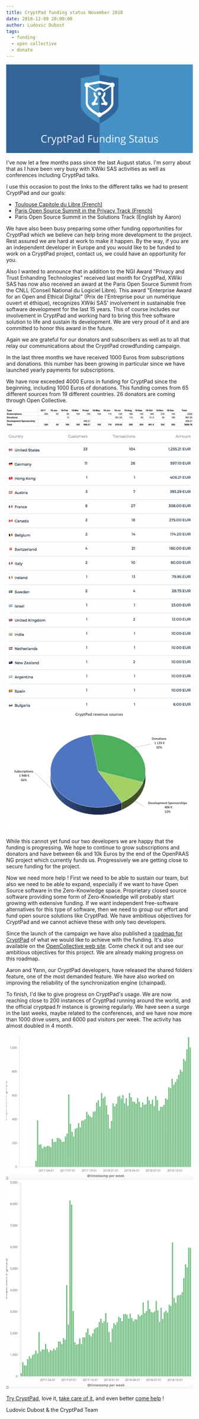 ```yaml
---
title: CryptPad funding status November 2018
date: 2018-12-09 20:00:00
author: Ludovic Dubost
tags:
  - funding
  - open collective
  - donate
---
```


![](/images/cryptpad-funding-blog-cover-generic.png)

I've now let a few months pass since the last August status. I'm sorry about that as I have been very busy with XWiki SAS activities as well as conferences including CryptPad talks.

I use this occasion to post the links to the different talks we had to present CryptPad and our goals:

- [Toulouse Capitole du Libre (French)](https://cryptpad.fr/slide/#/2/slide/view/HUJaxog3vrIJpJJ37-kDAecBJN7Y8yblLtjQEYrUSWU/embed/present/)
- [Paris Open Source Summit in the Privacy Track (French)](https://cryptpad.fr/slide/#/2/slide/view/d9tE0ekARv6YYcDroYIrLQelPpwnUbYNMQnLYHJXpDk/embed/present/)
- Paris Open Source Summit in the Solutions Track (English by Aaron)

We have also been busy preparing some other funding opportunities for CryptPad which we believe can help bring more development to the project. Rest assured we are hard at work to make it happen. By the way, if you are an independent developer in Europe and you would like to be funded to work on a CryptPad project, contact us, we could have an opportunity for you.

Also I wanted to announce that in addition to the NGI Award "Privacy and Trust Enhanding Technologies" received last month for CryptPad, XWiki SAS has now also received an award at the Paris Open Source Summit from the CNLL (Conseil National du Logiciel Libre). This award "Enterprise Award for an Open and Ethical Digital" (Prix de l'Entreprise pour un numérique ouvert et éthique), recognizes XWiki SAS' involvement in sustainable free software development for the last 15 years. This of course includes our involvement in CryptPad and working hard to bring this free software solution to life and sustain its development. We are very proud of it and are committed to honor this award in the future.

Again we are grateful for our donators and subscribers as well as to all that relay our communications about the CryptPad crowdfunding campaign.

In the last three months we have received 1000 Euros from subscriptions and donations. this number has been growing in particular since we have launched yearly payments for subscriptions. 

We have now exceeded 4000 Euros in funding for CryptPad since the beginning, including 1000 Euros of donations. This funding comes from 65 different sources from 19 different countries. 26 donators are coming through Open Collective.

![cryptpad funding details](/images/cryptpad-201811-revenues-details.png)
![cryptpad funding by type](/images/cryptpad-201811-countries.png)
![cryptpad funding by country](/images/cryptpad-201811-revenuesources.png)

While this cannot yet fund our two developers we are happy that the funding is progressing. We hope to continue to grow subscriptions and donators and have between 6k and 10k Euros by the end of the OpenPAAS NG project which currently funds us. Progressively we are getting close to secure funding for the project.

Now we need more help ! First we need to be able to sustain our team, but also we need to be able to expand, especially if we want to have Open Source software in the Zero-Knowledge space. Proprietary closed source software providing some form of Zero-Knowledge will probably start growing with extensive funding. If we want independent free-software alternatives for this type of software, then we need to group our effort and fund open source solutions like CryptPad. We have ambitious objectives for CryptPad and we cannot achieve these with only two developers.

Since the launch of the campaign we have also published a [roadmap for CryptPad](/tags/roadmap/) of what we would like to achieve with the funding. It's also available on the [OpenCollective web site](https://opencollective.com/cryptpad/#about). Come check it out and see our ambitious objectives for this project. We are already making progress on this roadmap.

Aaron and Yann, our CryptPad developers, have released the shared folders feature, one of the most demanded feature. We have also worked on improving the reliability of the synchronization engine (chainpad).

To finish, I'd like to give progress on CryptPad's usage. We are now reaching close to 200 instances of CryptPad running around the world, and the official cryptpad.fr instance is growing regularly. We have seen a surge in the last weeks, maybe related to the conferences, and we have now more than 1000 drive users, and 6000 pad visitors per week. The activity has almost doubled in 4 month.

![cryptpad drive stats](/images/cryptpad-201811-stats-drive.png)
![cryptpad pad stats](/images/cryptpad-201811-stats-pads.png)

[Try CryptPad](https://cryptpad.fr), love it, [take care of it](https://opencollective.com/cryptpad/), and even better [come help](https://github.com/xwiki-labs/cryptpad) !

Ludovic Dubost & the CryptPad Team
